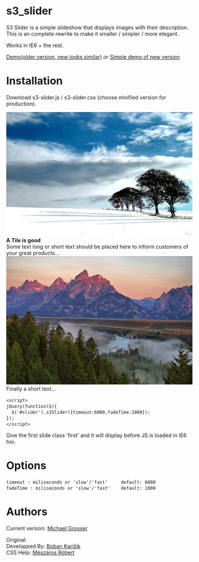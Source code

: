 s3_slider
========
S3 Slider is a simple slideshow that displays images with their description.  
This is an complete rewrite to make it smaller / simpler / more elegant.

Works in IE6 + the rest.

[Demo(older version, new looks similar)](http://www.serie3.info/s3slider/demonstration.html) or [Simple demo of new version](http://rathershort.com)

Installation
============
Download s3-slider.js / s3-slider.css (choose minified version for production).
    <div id="slider">
      <div class="slide">
        <img src="demo/1.jpg"/>
        <span> <b>A Tile is good</b><br/>Some text long or short text should be placed here to inform customers of your great products...</span>
      </div>
      <div class="slide">
        <img src="demo/4.jpg"/>
        <span> Finally a short text...</span>
      </div>
    </div>

    <script>
    jQuery(function($){
      $('#slider').s3Slider({timeout:6000,fadeTime:1000});
    });
    </script>

Give the first slide class 'first' and it will display before JS is loaded in IE6 too.

Options
=======
    timeout : miliseconds or 'slow'/'fast'     default: 6000
    fadeTime : miliseconds or 'slow'/'fast'    default: 1000

Authors
=======
Current version:  [Michael Grosser](http://pragmatig.wordpress.com)

Original:  
Developped By: [Boban Karišik](http://www.serie3.info/)  
CSS Help: [Mészáros Róbert](http://www.perspectived.com/)